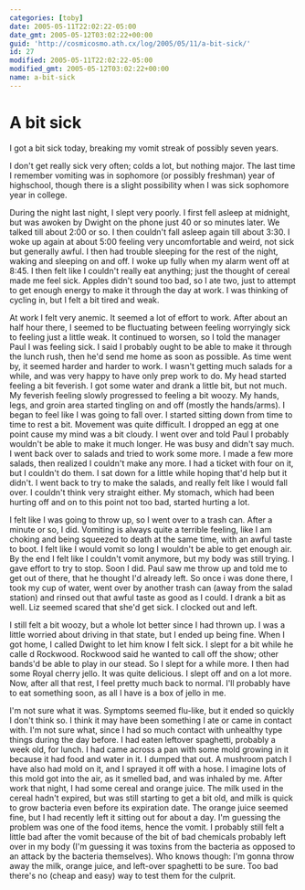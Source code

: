 ```yaml
---
categories: [toby]
date: 2005-05-11T22:02:22-05:00
date_gmt: 2005-05-12T03:02:22+00:00
guid: 'http://cosmicosmo.ath.cx/log/2005/05/11/a-bit-sick/'
id: 27
modified: 2005-05-11T22:02:22-05:00
modified_gmt: 2005-05-12T03:02:22+00:00
name: a-bit-sick
---
```


A bit sick
==========

I got a bit sick today, breaking my vomit streak of possibly seven years.

I don't get really sick very often; colds a lot, but nothing major.  The last time I remember vomiting was in sophomore (or possibly freshman) year of highschool, though there is a slight possibility when I was sick sophomore year in college.

During the night last night, I slept very poorly.  I first fell asleep at midnight, but was awoken by Dwight on the phone just 40 or so minutes later.  We talked till about 2:00 or so.  I then couldn't fall asleep again till about 3:30.  I woke up again at about 5:00 feeling very uncomfortable and weird, not sick but generally awful.  I then had trouble sleeping for the rest of the night, waking and sleeping on and off.  I woke up fully when my alarm went off at 8:45.  I then felt like I couldn't really eat anything; just the thought of cereal made me feel sick.  Apples didn't sound too bad, so I ate two, just to attempt to get enough energy to make it through the day at work.  I was thinking of cycling in, but I felt a bit tired and weak.

At work I felt very anemic.  It seemed a lot of effort to work.  After about an half hour there, I seemed to be fluctuating between feeling worryingly sick to feeling just a little weak.  It continued to worsen, so I told the manager Paul I was feeling sick.  I said I probably ought to be able to make it through the lunch rush, then he'd send me home as soon as possible.  As time went by, it seemed harder and harder to work.  I wasn't getting much salads for a while, and was very happy to have only prep work to do.  My head started feeling a bit feverish.  I got some water and drank a little bit, but not much.  My feverish feeling slowly progressed to feeling a bit woozy.  My hands, legs, and groin area started tingling on and off (mostly the hands/arms).  I began to feel like I was going to fall over.  I started sitting down from time to time to rest a bit.  Movement was quite difficult.  I dropped an egg at one point cause my mind was a bit cloudy.  I went over and told Paul I probably wouldn't be able to make it much longer.  He was busy and didn't say much.  I went back over to salads and tried to work some more.  I made a few more salads, then realized I couldn't make any more.  I had a ticket with four on it, but I couldn't do them.  I sat down for a little while hoping that'd help but it didn't.  I went back to try to make the salads, and really felt like I would fall over.  I couldn't think very straight either.  My stomach, which had been hurting off and on to this point not too bad, started hurting a lot.

I felt like I was going to throw up, so I went over to a trash can.  After a minute or so, I did.  Vomiting is always quite a terrible feeling, like I am choking and being squeezed to death at the same time, with an awful taste to boot.  I felt like I would vomit so long I wouldn't be able to get enough air.  By the end I felt like I couldn't vomit anymore, but my body was still trying.  I gave effort to try to stop.  Soon I did.  Paul saw me throw up and told me to get out of there, that he thought I'd already left.  So once i was done there, I took my cup of water, went over by another trash can (away from the salad station) and rinsed out that awful taste as good as I could.  I drank a bit as well.  Liz seemed scared that she'd get sick.  I clocked out and left. 

I still felt a bit woozy, but a whole lot better since I had thrown up.  I was a little worried about driving in that state, but I ended up being fine.  When I got home, I called Dwight to let him know I felt sick.  I slept for a bit while he calle d Rockwood.  Rockwood said he wanted to call off the show; other bands'd be able to play in our stead.  So I slept for a while more.  I then had some Royal cherry jello.  It was quite delicious.  I slept off and on a lot more.  Now, after all that rest, I feel pretty much back to normal.  I'll probably have to eat something soon, as all I have is a box of jello in me.

I'm not sure what it was.  Symptoms seemed flu-like, but it ended so quickly I don't think so.  I think it may have been something I ate or came in contact with.  I'm not sure what, since I had so much contact with unhealthy type things during the day before.  I had eaten leftover spaghetti, probably a week old, for lunch.  I had came across a pan with some mold growing in it because it had food and water in it.  I dumped that out.  A mushroom patch I have also had mold on it, and I sprayed it off with a hose.  I imagine lots of this mold got into the air, as it smelled bad, and was inhaled by me.  After work that night, I had some cereal and orange juice.  The milk used in the cereal hadn't expired, but was still starting to get a bit old, and milk is quick to grow bacteria even before its expiration date.  The orange juice seemed fine, but I had recently left it sitting out for about a day.  I'm guessing the problem was one of the food items, hence the vomit.  I probably still felt a little bad after the vomit because of the bit of bad chemicals probably left over in my body (I'm guessing it was toxins from the bacteria as opposed to an attack by the bacteria themselves).  Who knows though:  I'm gonna throw away the milk, orange juice, and left-over spaghetti to be sure.  Too bad there's no (cheap and easy) way to test them for the culprit.
